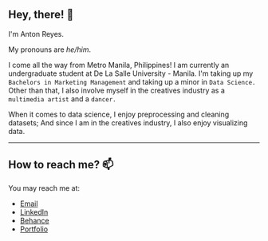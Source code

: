 Hey, there! 👋
----
I'm Anton Reyes. 

My pronouns are *he/him*.

I come all the way from Metro Manila, Philippines! I am currently an undergraduate student at De La Salle University - Manila. I'm taking up my `Bachelors in Marketing Management` and taking up a minor in `Data Science.` Other than that, I also involve myself in the creatives industry as a `multimedia artist` and a `dancer.`

When it comes to data science, I enjoy preprocessing and cleaning datasets; And since I am in the creatives industry, I also enjoy visualizing data.

----

How to reach me? 📫 
----
You may reach me at:
 - [Email](AntonReyes.work@gmail.com)
 - [LinkedIn](www.linkedin.com/in/anton-r-501b12136/)
 - [Behance](https://www.behance.net/Anton_Reyes)
 - [Portfolio](https://agrstudios.wixsite.com/portfolio/)

<!---
AntonReyes/AntonReyes is a ✨ special ✨ repository because its `README.md` (this file) appears on your GitHub profile.
You can click the Preview link to take a look at your changes.
--->
